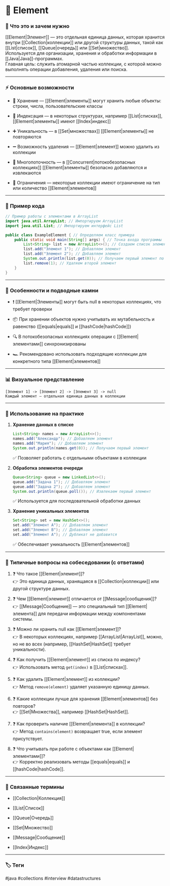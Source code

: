 # 📄 **Element**

### 📝 **Что это и зачем нужно**

[[Element|Элемент]] — это отдельная единица данных, которая хранится внутри [[Collection|коллекции]] или другой структуры данных, такой как [[List|список]], [[Queue|очередь]] или [[Set|множество]].  
Используется для организации, хранения и обработки информации в [[Java|Java]]-программах.  
Главная цель: служить атомарной частью коллекции, с которой можно выполнять операции добавления, удаления или поиска.

---

### ⚡ **Основные возможности**

- 📍 Хранение — [[Element|элементы]] могут хранить любые объекты: строки, числа, пользовательские классы
    
- 🔑 Индексация — в некоторых структурах, например [[List|списках]], [[Element|элементы]] имеют [[Index|индекс]]
    
- ➕ Уникальность — в [[Set|множествах]] [[Element|элементы]] не повторяются
    
- ➖ Возможность удаления — [[Element|элемент]] можно удалить из коллекции
    
- 🔄 Многопоточность — в [[Concurrent|потокобезопасных коллекциях]] [[Element|элементы]] безопасно добавляются и извлекаются
    
- 🚫 Ограничения — некоторые коллекции имеют ограничение на тип или количество [[Element|элементов]]
    

---

### 📌 **Пример кода**

```java
// Пример работы с элементами в ArrayList
import java.util.ArrayList; // Импортируем ArrayList
import java.util.List; // Импортируем интерфейс List

public class ExampleElement { // Определяем класс примера
    public static void main(String[] args) { // Точка входа программы
        List<String> list = new ArrayList<>(); // Создаем список элементов
        list.add("Элемент 1"); // Добавляем элемент
        list.add("Элемент 2"); // Добавляем элемент
        System.out.println(list.get(0)); // Получаем первый элемент по индексу
        list.remove(1); // Удаляем второй элемент
    }
}
```

---

### 🧠 **Особенности и подводные камни**

- ❗ [[Element|Элементы]] могут быть null в некоторых коллекциях, что требует проверки
    
- 📦 При хранении объектов нужно учитывать их мутабельность и равенство ([[equals|equals]] и [[hashCode|hashCode]])
    
- 🔍 В потокобезопасных коллекциях операции с [[Element|элементами]] синхронизированы
    
- 🏎 Рекомендовано использовать подходящие коллекции для конкретного типа [[Element|элементов]]
    

---

### 📊 **Визуальное представление**

```
[Элемент 1] -> [Элемент 2] -> [Элемент 3] -> null
Каждый элемент — отдельная единица данных в коллекции
```

---

### 💼 **Использование на практике**

1. **Хранение данных в списке**
    
    ```java
    List<String> names = new ArrayList<>();
    names.add("Александр"); // Добавляем элемент
    names.add("Мария"); // Добавляем элемент
    System.out.println(names.get(0)); // Получаем первый элемент
    ```
    
    ✅ Позволяет работать с отдельными объектами в коллекции
    
2. **Обработка элементов очереди**
    
    ```java
    Queue<String> queue = new LinkedList<>();
    queue.add("Задача 1"); // Добавляем элемент
    queue.add("Задача 2"); // Добавляем элемент
    System.out.println(queue.poll()); // Извлекаем первый элемент
    ```
    
    ✅ Используется для последовательной обработки данных
    
3. **Хранение уникальных элементов**
    
    ```java
    Set<String> set = new HashSet<>();
    set.add("Элемент A"); // Добавляем элемент
    set.add("Элемент B"); // Добавляем элемент
    set.add("Элемент A"); // Дубликат не добавится
    ```
    
    ✅ Обеспечивает уникальность [[Element|элементов]]
    

---

### 🎯 **Типичные вопросы на собеседовании (с ответами)**

1. ❓ Что такое [[Element|элемент]]?  
    👉 Это единица данных, хранящаяся в [[Collection|коллекции]] или другой структуре данных.
    
2. ❓ Чем [[Element|элемент]] отличается от [[Message|сообщения]]?  
    👉 [[Message|Сообщение]] — это специальный тип [[Element|элемента]] для передачи информации между компонентами системы.
    
3. ❓ Можно ли хранить null как [[Element|элемент]]?  
    👉 В некоторых коллекциях, например [[ArrayList|ArrayList]], можно, но не во всех (например, [[HashSet|HashSet]] требует уникальности).
    
4. ❓ Как получить [[Element|элемент]] из списка по индексу?  
    👉 Использовать метод `get(index)` в [[List|списках]].
    
5. ❓ Как удалить [[Element|элемент]] из коллекции?  
    👉 Метод `remove(element)` удаляет указанную единицу данных.
    
6. ❓ Какие коллекции лучше для хранения [[Element|элементов]] без повторов?  
    👉 [[Set|Множества]], например [[HashSet|HashSet]].
    
7. ❓ Как проверить наличие [[Element|элемента]] в коллекции?  
    👉 Метод `contains(element)` возвращает true, если элемент присутствует.
    
8. ❓ Что учитывать при работе с объектами как [[Element|элементами]]?  
    👉 Корректно реализовать методы [[equals|equals]] и [[hashCode|hashCode]].
    

---

### 🔗 **Связанные термины**

- [[Collection|Коллекция]]
    
- [[List|Список]]
    
- [[Queue|Очередь]]
    
- [[Set|Множество]]
    
- [[Message|Сообщение]]
    
- [[Index|Индекс]]
    

---

### 🏷 **Теги**

#java #collections #interview #datastructures
